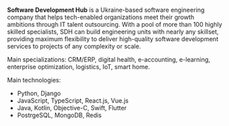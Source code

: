 **Software Development Hub** is a Ukraine-based software engineering company that helps tech-enabled 
organizations meet their growth ambitions through IT talent outsourcing. 
With a pool of more than 100 highly skilled specialists, SDH can build engineering units with nearly any skillset, 
providing maximum flexibility to deliver high-quality software development services to projects 
of any complexity or scale.

Main specializations: CRM/ERP, digital health, e-accounting, e-learning, 
enterprise optimization, logistics, IoT, smart home.


Main technologies:
    
- Python, Django
- JavaScript, TypeScript, React.js, Vue.js
- Java, Kotlin, Objective-C, Swift, Flutter
- PostrgeSQL, MongoDB, Redis
